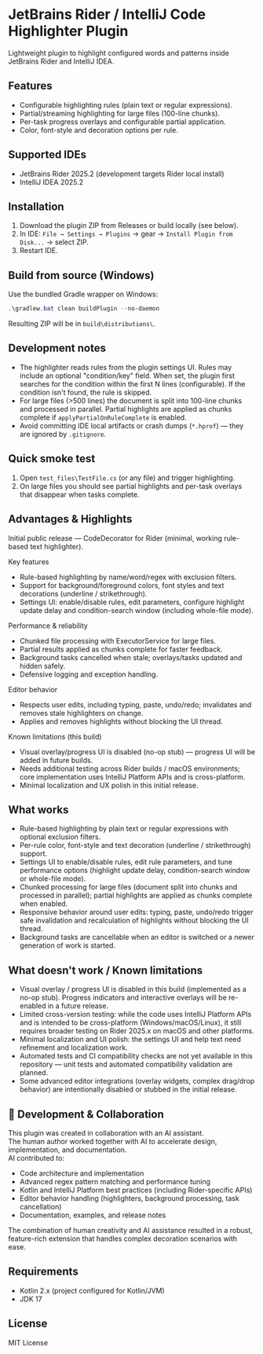 
# JetBrains Rider / IntelliJ Code Highlighter Plugin

Lightweight plugin to highlight configured words and patterns inside JetBrains Rider and IntelliJ IDEA.

## Features

- Configurable highlighting rules (plain text or regular expressions).
- Partial/streaming highlighting for large files (100-line chunks).
- Per-task progress overlays and configurable partial application.
- Color, font-style and decoration options per rule.

## Supported IDEs

- JetBrains Rider 2025.2 (development targets Rider local install)
- IntelliJ IDEA 2025.2

## Installation

1. Download the plugin ZIP from Releases or build locally (see below).
2. In IDE: `File → Settings → Plugins` → gear → `Install Plugin from Disk...` → select ZIP.
3. Restart IDE.

## Build from source (Windows)

Use the bundled Gradle wrapper on Windows:

```powershell
.\gradlew.bat clean buildPlugin --no-daemon
```

Resulting ZIP will be in `build\distributions\`.

## Development notes

- The highlighter reads rules from the plugin settings UI. Rules may include an optional "condition/key" field. When set, the plugin first searches for the condition within the first N lines (configurable). If the condition isn't found, the rule is skipped.
- For large files (>500 lines) the document is split into 100-line chunks and processed in parallel. Partial highlights are applied as chunks complete if `applyPartialOnRuleComplete` is enabled.
- Avoid committing IDE local artifacts or crash dumps (`*.hprof`) — they are ignored by `.gitignore`.

## Quick smoke test

1. Open `test_files\TestFile.cs` (or any file) and trigger highlighting.
2. On large files you should see partial highlights and per-task overlays that disappear when tasks complete.

## Advantages & Highlights

Initial public release — CodeDecorator for Rider (minimal, working rule-based text highlighter).

Key features
- Rule-based highlighting by name/word/regex with exclusion filters.
- Support for background/foreground colors, font styles and text decorations (underline / strikethrough).
- Settings UI: enable/disable rules, edit parameters, configure highlight update delay and condition-search window (including whole-file mode).

Performance & reliability
- Chunked file processing with ExecutorService for large files.
- Partial results applied as chunks complete for faster feedback.
- Background tasks cancelled when stale; overlays/tasks updated and hidden safely.
- Defensive logging and exception handling.

Editor behavior
- Respects user edits, including typing, paste, undo/redo; invalidates and removes stale highlighters on change.
- Applies and removes highlights without blocking the UI thread.

Known limitations (this build)
- Visual overlay/progress UI is disabled (no-op stub) — progress UI will be added in future builds.
- Needs additional testing across Rider builds / macOS environments; core implementation uses IntelliJ Platform APIs and is cross-platform.
- Minimal localization and UX polish in this initial release.

## What works

- Rule-based highlighting by plain text or regular expressions with optional exclusion filters.
- Per-rule color, font-style and text decoration (underline / strikethrough) support.
- Settings UI to enable/disable rules, edit rule parameters, and tune performance options (highlight update delay, condition-search window or whole-file mode).
- Chunked processing for large files (document split into chunks and processed in parallel); partial highlights are applied as chunks complete when enabled.
- Responsive behavior around user edits: typing, paste, undo/redo trigger safe invalidation and recalculation of highlights without blocking the UI thread.
- Background tasks are cancellable when an editor is switched or a newer generation of work is started.

## What doesn't work / Known limitations

- Visual overlay / progress UI is disabled in this build (implemented as a no-op stub). Progress indicators and interactive overlays will be re-enabled in a future release.
- Limited cross-version testing: while the code uses IntelliJ Platform APIs and is intended to be cross-platform (Windows/macOS/Linux), it still requires broader testing on Rider 2025.x on macOS and other platforms.
- Minimal localization and UI polish: the settings UI and help text need refinement and localization work.
- Automated tests and CI compatibility checks are not yet available in this repository — unit tests and automated compatibility validation are planned.
- Some advanced editor integrations (overlay widgets, complex drag/drop behavior) are intentionally disabled or stubbed in the initial release.

## 🤝 Development & Collaboration

This plugin was created in collaboration with an AI assistant.  
The human author worked together with AI to accelerate design, implementation, and documentation.  
AI contributed to:

- Code architecture and implementation  
- Advanced regex pattern matching and performance tuning  
- Kotlin and IntelliJ Platform best practices (including Rider-specific APIs)  
- Editor behavior handling (highlighters, background processing, task cancellation)  
- Documentation, examples, and release notes

The combination of human creativity and AI assistance resulted in a robust, feature-rich extension that handles complex decoration scenarios with ease.

## Requirements

- Kotlin 2.x (project configured for Kotlin/JVM)
- JDK 17

## License

MIT License
